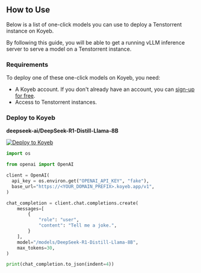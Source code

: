 ## How to Use

Below is a list of one-click models you can use to deploy a Tenstorrent instance on Koyeb.

By following this guide, you will be able to get a running vLLM inference server to serve a model on a Tenstorrent instance.

### Requirements

To deploy one of these one-click models on Koyeb, you need:

- A Koyeb account. If you don't already have an account, you can [sign-up for free](https://app.koyeb.com/auth/signup).
- Access to Tenstorrent instances.

### Deploy to Koyeb

**deepseek-ai/DeepSeek-R1-Distill-Llama-8B**

[![Deploy to Koyeb](https://www.koyeb.com/static/images/deploy/button.svg)](https://app.koyeb.com/deploy?name=tt-deepseek-ai-deepseek-r1-distill-llama-8b&type=docker&image=koyeb%2Ftt-deepseek-ai-deepseek-r1-distill-llama-8b&instance_type=gpu-tenstorrent-n300s&regions=was&instances_min=0&env%5BLLAMA_DIR%5D=%2Fmodels%2FDeepSeek-R1-Distill-Llama-8B&hc_grace_period%5B8000%5D=296)

```python
import os

from openai import OpenAI

client = OpenAI(
  api_key = os.environ.get("OPENAI_API_KEY", "fake"),
  base_url="https://<YOUR_DOMAIN_PREFIX>.koyeb.app/v1",
)

chat_completion = client.chat.completions.create(
    messages=[
        {
            "role": "user",
            "content": "Tell me a joke.",
        }
    ],
    model="/models/DeepSeek-R1-Distill-Llama-8B",
    max_tokens=30,
)

print(chat_completion.to_json(indent=4))
```
